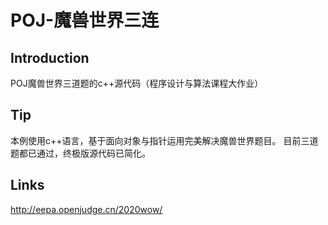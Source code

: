 # POJ-魔兽世界三连

## Introduction
POJ魔兽世界三道题的c++源代码（程序设计与算法课程大作业）

## Tip
本例使用c++语言，基于面向对象与指针运用完美解决魔兽世界题目。
目前三道题都已通过，终极版源代码已简化。


## Links
http://eepa.openjudge.cn/2020wow/
